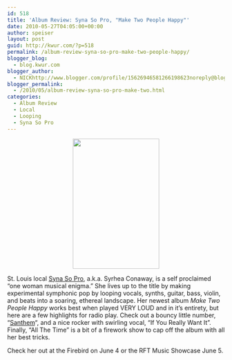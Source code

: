 ```yaml
---
id: 518
title: 'Album Review: Syna So Pro, "Make Two People Happy"'
date: 2010-05-27T04:05:00+00:00
author: speiser
layout: post
guid: http://kwur.com/?p=518
permalink: /album-review-syna-so-pro-make-two-people-happy/
blogger_blog:
  - blog.kwur.com
blogger_author:
  - NICKhttp://www.blogger.com/profile/15626946581266198623noreply@blogger.com
blogger_permalink:
  - /2010/05/album-review-syna-so-pro-make-two.html
categories:
  - Album Review
  - Local
  - Looping
  - Syna So Pro
---
```

<div class="pf-content">
  <p>
    <a onblur="try {parent.deselectBloggerImageGracefully();} catch(e) {}" href="http://2.bp.blogspot.com/_UpnALNoBX88/S_3wpNJaY0I/AAAAAAAAAfw/eLnybkF-TA8/s1600/syna.jpg"><img style="display:block; margin:0px auto 10px; text-align:center;cursor:pointer; cursor:hand;width: 200px; height: 302px;" src="http://2.bp.blogspot.com/_UpnALNoBX88/S_3wpNJaY0I/AAAAAAAAAfw/eLnybkF-TA8/s320/syna.jpg" border="0" alt=""id="BLOGGER_PHOTO_ID_5475797312646832962" /></a>
  </p>
  
  <p>
    St. Louis local <a href="http://www.myspace.com/synasoloproject">Syna So Pro</a>, a.k.a. Syrhea Conaway, is a self proclaimed “one woman musical enigma.” She lives up to the title by making experimental symphonic pop by looping vocals, synths, guitar, bass, violin, and beats into a soaring, ethereal landscape. Her newest album <span style="font-style:italic;">Make Two People Happy</span> works best when played VERY LOUD and in it’s entirety, but here are a few highlights for radio play. Check out a bouncy little number, “<a href="http://www.youtube.com/watch?v=alPeTiR0BjQ">Santhem</a>“, and a nice rocker with swirling vocal, “If You Really Want It”. Finally, “All The Time” is a bit of a firework show to cap off the album with all her best tricks.
  </p>
  
  <p>
    Check her out at the Firebird on June 4 or the RFT Music Showcase June 5.
  </p>
</div>